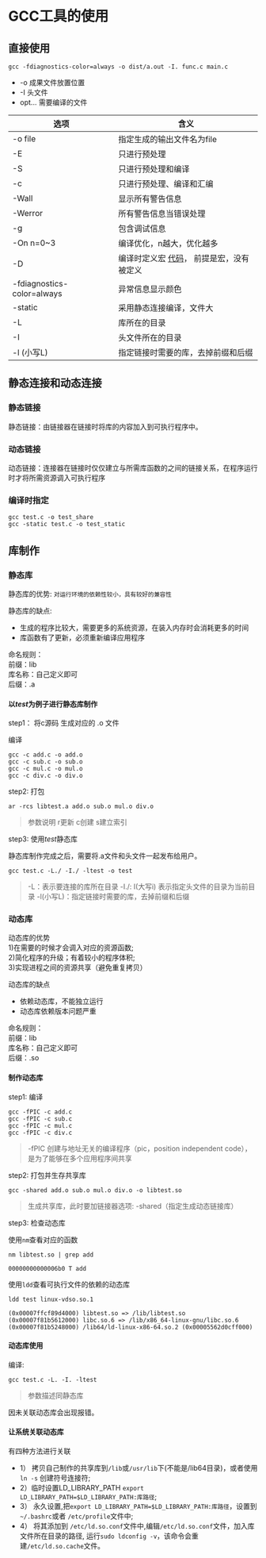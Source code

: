 GCC工具的使用
===

## 直接使用
```shell
gcc -fdiagnostics-color=always -o dist/a.out -I. func.c main.c
```
* -o 成果文件放置位置
* -I 头文件
* opt... 需要编译的文件

 | 选项 | 含义 |
 | --- | ---- |
 | -o file | 指定生成的输出文件名为file |
 | -E | 只进行预处理 |
 | -S | 只进行预处理和编译 |
 | -c | 只进行预处理、编译和汇编 |
 | -Wall | 显示所有警告信息 |
 | -Werror | 所有警告信息当错误处理
 | -g | 包含调试信息
 | -On n=0~3 | 编译优化，n越大，优化越多
 | -D | 编译时定义宏 [代码](../section-00/case_0.c)， 前提是宏，没有被定义
 | -fdiagnostics-color=always | 异常信息显示颜色
 | -static | 采用静态连接编译，文件大
 | -L | 库所在的目录
 | -I | 头文件所在的目录
 | -l (小写L) | 指定链接时需要的库，去掉前缀和后缀


## 静态连接和动态连接
### 静态链接
静态链接：由链接器在链接时将库的内容加入到可执行程序中。

### 动态链接
动态链接：连接器在链接时仅仅建立与所需库函数的之间的链接关系，在程序运行时才将所需资源调入可执行程序

### 编译时指定
```shell
gcc test.c -o test_share
gcc -static test.c -o test_static
```

## 库制作
### 静态库
静态库的优势: `对运行环境的依赖性较小，具有较好的兼容性`    

静态库的缺点:
* 生成的程序比较大，需要更多的系统资源，在装入内存时会消耗更多的时间     
* 库函数有了更新，必须重新编译应用程序


命名规则：   
前缀：lib   
库名称：自己定义即可   
后缀：.a   

#### 以*test*为例子进行静态库制作

step1： 将c源码 生成对应的 .o 文件    
 
编译
```shell
gcc -c add.c -o add.o
gcc -c sub.c -o sub.o 
gcc -c mul.c -o mul.o 
gcc -c div.c -o div.o
```

step2: 打包    
```shell
ar -rcs libtest.a add.o sub.o mul.o div.o
```
> 参数说明 r更新 c创建 s建立索引

step3: 使用*test*静态库   

静态库制作完成之后，需要将.a文件和头文件一起发布给用户。   
```shell
gcc test.c -L./ -I./ -ltest -o test
```
>-L：表示要连接的库所在目录 -I./: I(大写i) 表示指定头文件的目录为当前目录 -l(小写L)：指定链接时需要的库，去掉前缀和后缀


### 动态库
动态库的优势  
1)在需要的时候才会调入对应的资源函数;    
2)简化程序的升级；有着较小的程序体积;    
3)实现进程之间的资源共享（避免重复拷贝）       

动态库的缺点   
* 依赖动态库，不能独立运行
* 动态库依赖版本问题严重

命名规则：   
前缀：lib   
库名称：自己定义即可   
后缀：.so

#### 制作动态库

step1: 编译    
```
gcc -fPIC -c add.c
gcc -fPIC -c sub.c
gcc -fPIC -c mul.c
gcc -fPIC -c div.c
```
> -fPIC 创建与地址无关的编译程序（pic，position independent code），是为了能够在多个应用程序间共享   

step2: 打包并生存共享库
```
gcc -shared add.o sub.o mul.o div.o -o libtest.so
```
> 生成共享库，此时要加链接器选项: -shared（指定生成动态链接库）

step3: 检查动态库   

使用`nm`查看对应的函数
```shell
nm libtest.so | grep add

00000000000006b0 T add
```

使用`ldd`查看可执行文件的依赖的动态库
```shell
ldd test linux-vdso.so.1

(0x00007ffcf89d4000) libtest.so => /lib/libtest.so (0x00007f81b5612000) libc.so.6 => /lib/x86_64-linux-gnu/libc.so.6 (0x00007f81b5248000) /lib64/ld-linux-x86-64.so.2 (0x00005562d0cff000)
```

#### 动态库使用
编译:
```
gcc test.c -L. -I. -ltest
```
> 参数描述同静态库

因未关联动态库会出现报错。

#### 让系统关联动态库
有四种方法进行关联
* 1） 拷贝自己制作的共享库到`/lib`或`/usr/lib`下(不能是/lib64目录)，或者使用`ln -s` 创建符号连接符;   
* 2）临时设置LD_LIBRARY_PATH `export LD_LIBRARY_PATH=$LD_LIBRARY_PATH:库路径`;   
* 3） 永久设置,把`export LD_LIBRARY_PATH=$LD_LIBRARY_PATH:库路径`，设置到`~/.bashrc`或者 `/etc/profile`文件中;   
* 4） 将其添加到 `/etc/ld.so.conf`文件中,编辑`/etc/ld.so.conf`文件，加入库文件所在目录的路径, 运行`sudo ldconfig -v`，该命令会重建`/etc/ld.so.cache`文件。  
